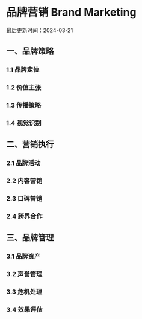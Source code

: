 # 品牌营销 Brand Marketing

最后更新时间：2024-03-21

## 一、品牌策略
### 1.1 品牌定位
### 1.2 价值主张
### 1.3 传播策略
### 1.4 视觉识别

## 二、营销执行
### 2.1 品牌活动
### 2.2 内容营销
### 2.3 口碑营销
### 2.4 跨界合作

## 三、品牌管理
### 3.1 品牌资产
### 3.2 声誉管理
### 3.3 危机处理
### 3.4 效果评估 